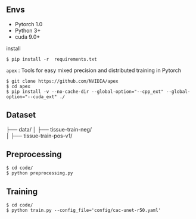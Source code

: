 ## Envs
- Pytorch 1.0
- Python 3+
- cuda 9.0+

install
```
$ pip install -r  requirements.txt
```

`apex` :  Tools for easy mixed precision and distributed training in Pytorch
```
$ git clone https://github.com/NVIDIA/apex
$ cd apex
$ pip install -v --no-cache-dir --global-option="--cpp_ext" --global-option="--cuda_ext" ./
```

## Dataset
├── data/
│   ├── tissue-train-neg/     
│   ├── tissue-train-pos-v1/

## Preprocessing
```
$ cd code/
$ python preprocessing.py
```

## Training
```
$ cd code/
$ python train.py --config_file='config/cac-unet-r50.yaml'
```

